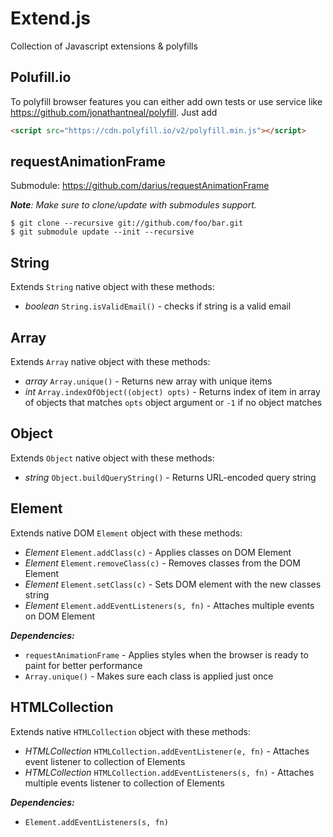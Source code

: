 # Extend.js

Collection of Javascript extensions &amp; polyfills

## Polufill.io

To polyfill browser features you can either add own tests or use service like https://github.com/jonathantneal/polyfill. Just add

```html
<script src="https://cdn.polyfill.io/v2/polyfill.min.js"></script>
```

## requestAnimationFrame

Submodule: https://github.com/darius/requestAnimationFrame

*__Note__: Make sure to clone/update with submodules support.*

```
$ git clone --recursive git://github.com/foo/bar.git
$ git submodule update --init --recursive
```

## String

Extends `String` native object with these methods:

- _boolean_ `String.isValidEmail()` - checks if string is a valid email

## Array

Extends `Array` native object with these methods:

- _array_ `Array.unique()` - Returns new array with unique items
- _int_ `Array.indexOfObject((object) opts)` - Returns index of item in array of objects that matches `opts` object argument or `-1` if no object matches

## Object

Extends `Object` native object with these methods:

- _string_ `Object.buildQueryString()` - Returns URL-encoded query string

## Element

Extends native DOM `Element` object with these methods:

- _Element_ `Element.addClass(c)` - Applies classes on DOM Element
- _Element_ `Element.removeClass(c)` - Removes classes from the DOM Element
- _Element_ `Element.setClass(c)` - Sets DOM element with the new classes string
- _Element_ `Element.addEventListeners(s, fn)` - Attaches multiple events on DOM Element

*__Dependencies:__*

- `requestAnimationFrame` - Applies styles when the browser is ready to paint for better performance
- `Array.unique()` - Makes sure each class is applied just once

## HTMLCollection

Extends native `HTMLCollection` object with these methods:

- _HTMLCollection_ `HTMLCollection.addEventListener(e, fn)` - Attaches event listener to collection of Elements
- _HTMLCollection_ `HTMLCollection.addEventListeners(s, fn)` - Attaches multiple events listener to collection of Elements

*__Dependencies:__*

- `Element.addEventListeners(s, fn)`
